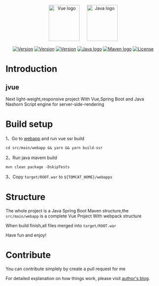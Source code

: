 <p align="center">
    <a href="https://vuejs.org" target="_blank" rel="noopener noreferrer"><img width="100" height="117" src="https://vuejs.org/images/logo.png" alt="Vue logo"></a>  
    &nbsp;&nbsp;&nbsp;&nbsp;
    <a href="https://www.oracle.com/technetwork/java/javase/downloads/index.html" target="_blank" rel="noopener noreferrer"><img width="100" height="117" src="http://www.oracle.com/us/technologies/java/gimmejava/i-code-java-100x117-1705302.png" alt="Java logo"></a>
</p>

<p align="center">
  <a href="https://nodejs.org/"><img src="https://img.shields.io/badge/node-v10.15.0-green.svg" alt="Version"></a>
  <a href="https://www.npmjs.com/"><img src="https://img.shields.io/badge/npm-v6.6.0-blue.svg" alt="Version"></a>
  <a href="https://www.npmjs.com/package/vue"><img src="https://img.shields.io/badge/vue-2.5.22-brightgreen.svg" alt="Version"></a>
  <a href="https://www.oracle.com/technetwork/java/javase/downloads/index.html"><img src="https://img.shields.io/badge/jdk-1.8.0_181-orange.svg" alt="Java logo"></a>
  <a href="http://maven.apache.org/"><img src="https://img.shields.io/badge/maven-3.5.4-blue.svg" alt="Maven logo"></a>
  <a href="https://opensource.org/licenses/MIT"><img src="https://img.shields.io/npm/l/vue.svg" alt="License"></a>
</p>

# Introduction
## jvue
Next light-weight,responsive project
With Vue,Spring Boot and Java Nashorn Script engine for server-side-rendering

# Build setup
1、Go to [webapp](src/main/webapp) and run vue ssr build

```
cd src/main/webapp && yarn && yarn build-ssr
```

2、Run java mavem build

```
mvn clean package -DskipTests
```

3、Copy ``target/ROOT.war`` to ``${TOMCAT_HOME}/webapps``

# Structure

The whole project is a Java Spring Boot Maven structure,the ``src/main/webapp`` is a complete Vue Project With webpack structure

When build finish,all files merged into ``target/ROOT.war``

Have fun and enjoy!

# Contribute

You can contribute simplely by create a pull request for me

For detailed explanation on how things work, please visit [author's blog](http://www.terwergreen.com).